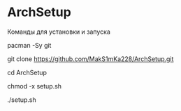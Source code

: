 # ArchSetup

Команды для установки и запуска

pacman -Sy git 

git clone https://github.com/MakS1mKa228/ArchSetup.git

cd ArchSetup

chmod -x setup.sh

./setup.sh
